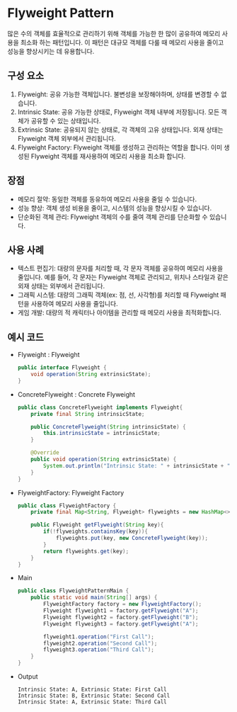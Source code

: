 # Flyweight Pattern
많은 수의 객체를 효율적으로 관리하기 위해 객체를 가능한 한 많이 공유하여 메모리 사용을 최소화 하는 패턴입니다.
이 패턴은 대규모 객체를 다룰 때 메모리 사용을 줄이고 성능을 향상시키는 데 유용합니다.

## 구성 요소
1. Flyweight: 공유 가능한 객체입니다. 불변성을 보장해야하며, 상태를 변경할 수 없습니다.
2. Intrinsic State: 공유 가능한 상태로, Flyweight 객체 내부에 저장됩니다. 모든 객체가 공유할 수 있는 상태입니다.
3. Extrinsic State: 공유되지 않는 상태로, 각 객체의 고유 상태입니다. 외재 상태는 Flyweight 객체 외부에서 관리됩니다.
4. Flyweight Factory: Flyweight 객체를 생성하고 관리하는 역할을 합니다. 이미 생성된 Flyweight 객체를 재사용하여 메모리 사용을 최소화 합니다.

## 장점
* 메모리 절약: 동일한 객체를 동유하여 메모리 사용을 줄일 수 있습니다.
* 성능 향상: 객체 생성 비용을 줄이고, 시스템의 성능을 향상시킬 수 있습니다.
* 단순화된 객체 관리: Flyweight 객체의 수를 줄여 객체 관리를 단순화할 수 있습니다.

## 사용 사례
* 텍스트 편집기: 대량의 문자를 처리할 때, 각 문자 객체를 공유하여 메모리 사용을 줄입니다. 예를 들어, 각 문자는 Flyweight 객체로 관리되고, 위치나 스타일과 같은 외재 상태는 외부에서 관리됩니다.
* 그래픽 시스템: 대량의 그래픽 객체(ex: 점, 선, 사각형)를 처리할 때 Flyweight 패턴을 사용하여 메모리 사용을 줄입니다.
* 게임 개발: 대량의 적 캐릭터나 아이템을 관리할 때 메모리 사용을 최적화합니다.

## 예시 코드
* Flyweight : Flyweight
    ```java
    public interface Flyweight {
        void operation(String extrinsicState);
    }
    ```
* ConcreteFlyweight : Concrete Flyweight
    ```java
    public class ConcreteFlyweight implements Flyweight{
        private final String intrinsicState;
    
        public ConcreteFlyweight(String intrinsicState) {
            this.intrinsicState = intrinsicState;
        }
    
        @Override
        public void operation(String extrinsicState) {
            System.out.println("Intrinsic State: " + intrinsicState + ", Extrinsic State: " + extrinsicState);
        }
    }
    ```
* FlyweightFactory: Flyweight Factory
    ```java
    public class FlyweightFactory {
        private final Map<String, Flyweight> flyweights = new HashMap<>();
    
        public Flyweight getFlyweight(String key){
            if(!flyweights.containsKey(key)){
                flyweights.put(key, new ConcreteFlyweight(key));
            }
            return flyweights.get(key);
        }
    }
    ```
  
* Main
    ```java
    public class FlyweightPatternMain {
        public static void main(String[] args) {
            FlyweightFactory factory = new FlyweightFactory();
            Flyweight flyweight1 = factory.getFlyweight("A");
            Flyweight flyweight2 = factory.getFlyweight("B");
            Flyweight flyweight3 = factory.getFlyweight("A");
    
            flyweight1.operation("First Call");
            flyweight2.operation("Second Call");
            flyweight3.operation("Third Call");
        }
    }
    ```

* Output
    ```shell
    Intrinsic State: A, Extrinsic State: First Call
    Intrinsic State: B, Extrinsic State: Second Call
    Intrinsic State: A, Extrinsic State: Third Call
    ```